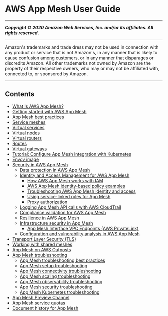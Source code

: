 # AWS App Mesh User Guide

-----
*****Copyright &copy; 2020 Amazon Web Services, Inc. and/or its affiliates. All rights reserved.*****

-----
Amazon's trademarks and trade dress may not be used in 
     connection with any product or service that is not Amazon's, 
     in any manner that is likely to cause confusion among customers, 
     or in any manner that disparages or discredits Amazon. All other 
     trademarks not owned by Amazon are the property of their respective
     owners, who may or may not be affiliated with, connected to, or 
     sponsored by Amazon.

-----
## Contents
+ [What Is AWS App Mesh?](what-is-app-mesh.md)
+ [Getting started with AWS App Mesh](appmesh-getting-started.md)
+ [App Mesh best practices](best-practices.md)
+ [Service meshes](meshes.md)
+ [Virtual services](virtual_services.md)
+ [Virtual nodes](virtual_nodes.md)
+ [Virtual routers](virtual_routers.md)
+ [Routes](routes.md)
+ [Virtual gateways](virtual_gateways.md)
+ [Tutorial: Configure App Mesh integration with Kubernetes](mesh-k8s-integration.md)
+ [Envoy image](envoy.md)
+ [Security in AWS App Mesh](security.md)
   + [Data protection in AWS App Mesh](data-protection.md)
   + [Identity and Access Management for AWS App Mesh](security-iam.md)
      + [How AWS App Mesh works with IAM](security_iam_service-with-iam.md)
      + [AWS App Mesh identity-based policy examples](security_iam_id-based-policy-examples.md)
      + [Troubleshooting AWS App Mesh identity and access](security_iam_troubleshoot.md)
      + [Using service-linked roles for App Mesh](using-service-linked-roles.md)
      + [Proxy authorization](proxy-authorization.md)
   + [Logging App Mesh API calls with AWS CloudTrail](logging-using-cloudtrail.md)
   + [Compliance validation for AWS App Mesh](compliance.md)
   + [Resilience in AWS App Mesh](disaster-recovery-resiliency.md)
   + [Infrastructure security in App Mesh](infrastructure-security.md)
      + [App Mesh Interface VPC Endpoints (AWS PrivateLink)](vpc-endpoints.md)
   + [Configuration and vulnerability analysis in AWS App Mesh](configuration-vulnerability-analysis.md)
+ [Transport Layer Security (TLS)](tls.md)
+ [Working with shared meshes](sharing.md)
+ [App Mesh on AWS Outposts](app-mesh-on-outposts.md)
+ [App Mesh troubleshooting](troubleshooting.md)
   + [App Mesh troubleshooting best practices](troubleshooting-best-practices.md)
   + [App Mesh setup troubleshooting](troubleshooting-setup.md)
   + [App Mesh connectivity troubleshooting](troubleshoot-connectivity.md)
   + [App Mesh scaling troubleshooting](troubleshooting-scaling.md)
   + [App Mesh observability troubleshooting](troubleshoot-observability.md)
   + [App Mesh security troubleshooting](troubleshooting-security.md)
   + [App Mesh Kubernetes troubleshooting](troubleshooting-kubernetes.md)
+ [App Mesh Preview Channel](preview.md)
+ [App Mesh service quotas](service-quotas.md)
+ [Document history for App Mesh](doc-history.md)